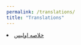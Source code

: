 ```yaml
---
permalink: /translations/
title: "Translations"
---
```


<li>
    <a href="/2012/10/06/ulysses.html" itemprop="sameAs">
        <i class="fas fa-pen-fancy" aria-hidden="true"></i> خلاصه اولیس
    </a>
</li>

